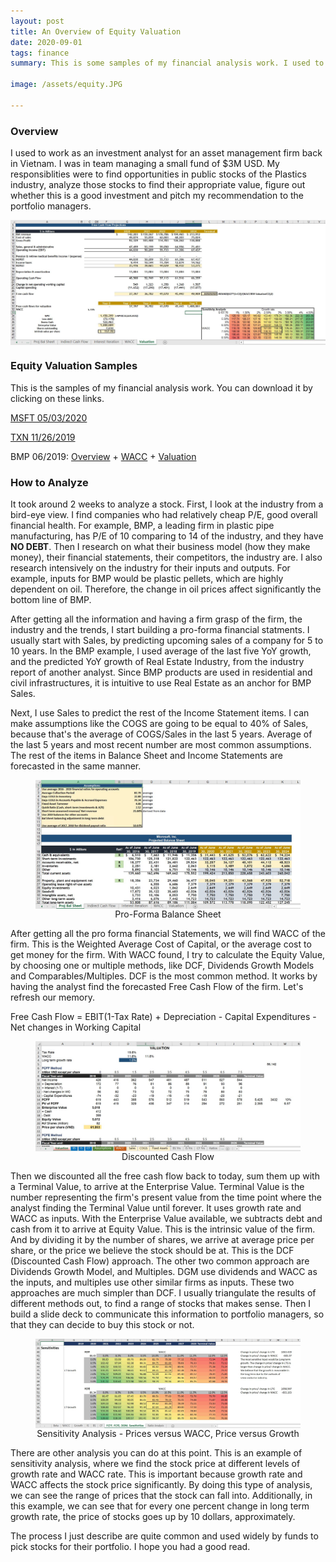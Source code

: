 ```yaml
---
layout: post
title: An Overview of Equity Valuation
date: 2020-09-01
tags: finance
summary: This is some samples of my financial analysis work. I used to work as an investment analyst for an asset management firm back in Vietnam. I was in team managing a small fund of $3M USD. My responsiblities were to find opportunities in public stocks of the Plastics industry, analyze those stocks to find their appropriate value, figure out whether this is a good investment and pitch my recommendation to the portfolio managers.

image: /assets/equity.JPG

---
```


### Overview
I used to work as an investment analyst for an asset management firm back in Vietnam. I was in team managing a small fund of $3M USD. My responsiblities were to find opportunities in public stocks of the Plastics industry, analyze those stocks to find their appropriate value, figure out whether this is a good investment and pitch my recommendation to the portfolio managers. 

<p align="center">
	<img align="center" src="/assets/equity.JPG" >
</p>

### Equity Valuation Samples
This is the samples of my financial analysis work. You can download it by clicking on these links.

[MSFT 05/03/2020](https://drive.google.com/file/d/1JVACo-lfvI9EMP0c8RZCmJByUMLUbOcs/view?usp=sharing)

[TXN 11/26/2019](https://drive.google.com/file/d/1MBhZ71mA1huIfQ4Fqo7UjHVzzNXqjGml/view?usp=sharing)

BMP 06/2019: [Overview](https://drive.google.com/file/d/1DIMFU2Ed_nGqNKoMw_DOBO4XbwvyznzS/view?usp=sharing) + [WACC](https://drive.google.com/file/d/1dUd0Z3n6QXI45znfRjVL3dWtstM9Tj_Z/view?usp=sharing) + [Valuation](https://drive.google.com/file/d/1fpb_TqEeMMDLbLQI7JfsOazu_q4GnsoQ/view?usp=sharing)

### How to Analyze

It took around 2 weeks to analyze a stock. First, I look at the industry from a bird-eye view. I find companies who had relatively cheap P/E, good overall financial health. For example, BMP, a leading firm in plastic pipe manufacturing, has P/E of 10 comparing to 14 of the industry, and they have **NO DEBT**. Then I research on what  their business model (how they make money), their financial statements, their competitors, the industry are. I also research intensively on the industry for their inputs and outputs. For example, inputs for BMP would be plastic pellets, which are highly dependent on oil. Therefore, the change in oil prices affect significantly the bottom line of BMP. 

After getting all the information and having a firm grasp of the firm, the industry and the trends, I start building a pro-forma financial statments. I usually start with Sales, by predicting upcoming sales of a company for 5 to 10 years. In the BMP example, I used average of the last five YoY growth, and the predicted YoY growth of Real Estate Industry, from the industry report of another analyst. Since BMP products are used in residential and civil infrastructures, it is intuitive to use Real Estate as an anchor for BMP Sales. 

Next, I use Sales to predict the rest of the Income Statement items. I can make assumptions like the COGS are going to be equal to 40% of Sales, because that's the average of COGS/Sales in the last 5 years. Average of the last 5 years and most recent number are most common assumptions. The rest of the items in Balance Sheet and Income Statements are forecasted in the same manner. 

<figure align="center">
	<img align="center" src="/assets/balance-sheet.JPG" >
	<figcaption> 
  		Pro-Forma Balance Sheet
	</figcaption>
</figure>

After getting all the pro forma financial Statements, we will find WACC of the firm. This is the Weighted Average Cost of Capital, or the average cost to get money for the firm. With WACC found, I try to calculate the Equity Value, by choosing one or multiple methods, like DCF, Dividends Growth Models and Comparables/Multiples. DCF is the most common method. It works by having the analyst find the forecasted Free Cash Flow of the firm. Let's refresh our memory. 

<div class="message">
  Free Cash Flow = EBIT(1-Tax Rate) + Depreciation - Capital Expenditures - Net changes in Working Capital 
</div>

<figure align="center">
	<img align="center" src="/assets/dcf.JPG" >
	<figcaption> 
  		Discounted Cash Flow
	</figcaption>
</figure>

Then we discounted all the free cash flow back to today, sum them up with a Terminal Value, to arrive at the Enterprise Value. Terminal Value is the number representing the firm's present value from the time point where the analyst finding the Terminal Value until forever. It uses growth rate and WACC as inputs. With the Enterprise Value available, we subtracts debt and cash from it to arrive at Equity Value. This is the intrinsic value of the firm. And by dividing it by the number of shares, we arrive at average price per share, or the price we believe the stock should be at. This is the DCF (Discounted Cash Flow) approach. The other two common approach are Dividends Growth Model, and Multiples. DGM use dividends and WACC as the inputs, and multiples use other similar firms as inputs. These two approaches are much simpler than DCF. I usually triangulate the results of different methods out, to find a range of stocks that makes sense. Then I build a slide deck to communicate this information to portfolio managers, so that they can decide to buy this stock or not. 

<figure align="center">
	<img align="center" src="/assets/sensitivity.JPG" >
	<figcaption> 
  		Sensitivity Analysis - Prices versus WACC, Price versus Growth
	</figcaption>
</figure>

There are other analysis you can do at this point. This is an example of sensitivity analysis, where we find the stock price at different levels of growth rate and WACC rate. This is important because growth rate and WACC affects the stock price significantly. By doing this type of analysis, we can see the range of prices that the stock can fall into. Additionally, in this example, we can see that for every one percent change in long term growth rate, the price of stocks goes up by 10 dollars, approximately. 

The process I just describe are quite common and used widely by funds to pick stocks for their portfolio. I hope you had a good read. 